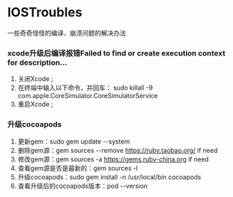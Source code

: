 # IOSTroubles
一些奇奇怪怪的编译、崩溃问题的解决办法

### xcode升级后编译报错Failed to find or create execution context for description...
1. 关闭Xcode ;
2. 在终端中输入以下命令，并回车：
sudo killall -9 com.apple.CoreSimulator.CoreSimulatorService
3. 重启Xcode ;

### 升级cocoapods
1. 更新gem：sudo gem update --system
2. 删除gem源：gem sources --remove https://ruby.taobao.org/  if need
3. 修改gem源：gem sources -a https://gems.ruby-china.org if need
4. 查看gem源是否是最新的：gem sources -l
5. 升级cocoapods：sudo gem install -n /usr/local/bin cocoapods
6. 查看升级后的cocoapods版本：pod --version

